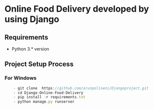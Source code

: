 # Online Food Delivery developed by using Django

## Requirements
- Python 3.* version

## Project Setup Process

### For Windows
```javascript
    - git clone  https://github.com/arunpolineni/Djangoproject.git
    - cd Django-Online-Food-Delivery
    - pip install -r requirements.txt
    - python manage.py runserver
```

 
